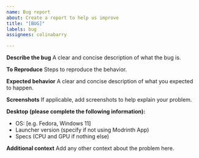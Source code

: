 ```yaml
---
name: Bug report
about: Create a report to help us improve
title: "[BUG]"
labels: bug
assignees: colinabarry

---
```


**Describe the bug**
A clear and concise description of what the bug is.

**To Reproduce**
Steps to reproduce the behavior.

**Expected behavior**
A clear and concise description of what you expected to happen.

**Screenshots**
If applicable, add screenshots to help explain your problem.

**Desktop (please complete the following information):**
 - OS: [e.g. Fedora, Windows 11]
 - Launcher version (specify if not using Modrinth App)
 - Specs (CPU and GPU if nothing else)

**Additional context**
Add any other context about the problem here.
